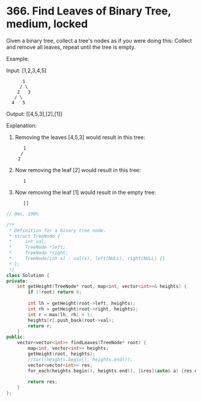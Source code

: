 # 366. Find Leaves of Binary Tree, medium, locked
Given a binary tree, collect a tree's nodes as if you were doing this: Collect and remove all leaves, repeat until the tree is empty.

 

Example:

Input: [1,2,3,4,5]
  
          1
         / \
        2   3
       / \     
      4   5    

Output: [[4,5,3],[2],[1]]
 

Explanation:

1. Removing the leaves [4,5,3] would result in this tree:

          1
         / 
        2          
 

2. Now removing the leaf [2] would result in this tree:

          1          
 

3. Now removing the leaf [1] would result in the empty tree:

          []         
```c++
// 0ms, 100%

/**
 * Definition for a binary tree node.
 * struct TreeNode {
 *     int val;
 *     TreeNode *left;
 *     TreeNode *right;
 *     TreeNode(int x) : val(x), left(NULL), right(NULL) {}
 * };
 */
class Solution {
private:
    int getHeight(TreeNode* root, map<int, vector<int>>& heights) {
        if (!root) return 0;
        
        int lh = getHeight(root->left, heights);
        int rh = getHeight(root->right, heights);
        int r = max(lh, rh) + 1;
        heights[r].push_back(root->val);
        return r;
    }
public:
    vector<vector<int>> findLeaves(TreeNode* root) {
        map<int, vector<int>> heights;
        getHeight(root, heights);
        //sort(heights.begin(), heights.end());
        vector<vector<int>> res;
        for_each(heights.begin(), heights.end(), [&res](auto& a) {res.emplace_back(a.second); });
        
        return res;
    }
};
```